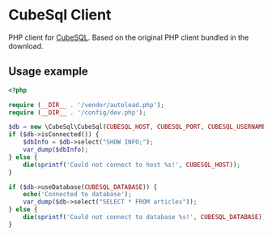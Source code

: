# CubeSql Client

PHP client for [CubeSQL](http://www.sqlabs.com/cubesql.php). Based on the original PHP client bundled in the download.

## Usage example

```php
<?php

require (__DIR__ . '/vendor/autoload.php');
require (__DIR__ . '/config/dev.php');

$db = new \CubeSql\CubeSql(CUBESQL_HOST, CUBESQL_PORT, CUBESQL_USERNAME, CUBESQL_PASSWORD);
if ($db->isConnected()) {
	$dbInfo = $db->select("SHOW INFO;");
	var_dump($dbInfo);
} else {
	die(sprintf('Could not connect to host %s!', CUBESQL_HOST));
}

if ($db->useDatabase(CUBESQL_DATABASE)) {
	echo('Connected to database');
	var_dump($db->select("SELECT * FROM articles"));
} else {
	die(sprintf('Could not connect to database %s!', CUBESQL_DATABASE));
}
